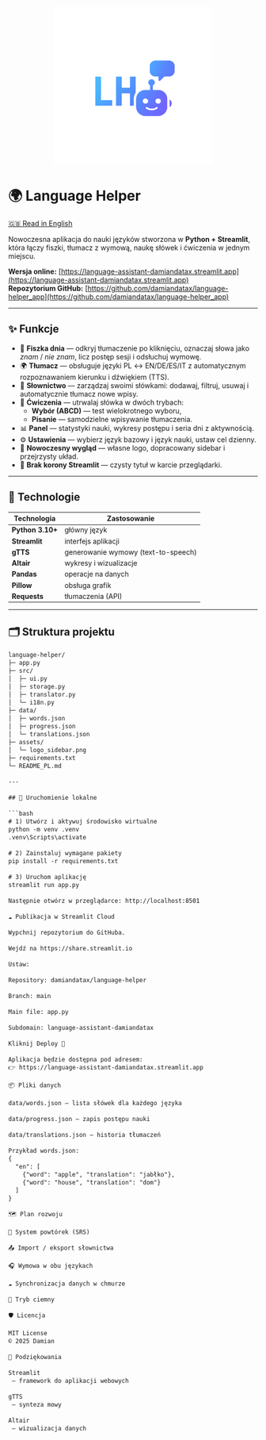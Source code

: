 <p align="center">
  <img src="assets/logo_sidebar.png" alt="Language Helper Logo" width="320"/>
</p>

# 🌍 Language Helper

[🇬🇧 Read in English](README.md)

Nowoczesna aplikacja do nauki języków stworzona w **Python + Streamlit**, która łączy fiszki, tłumacz z wymową, naukę słówek i ćwiczenia w jednym miejscu.

**Wersja online:** [https://language-assistant-damiandatax.streamlit.app](https://language-assistant-damiandatax.streamlit.app)  
**Repozytorium GitHub:** [https://github.com/damiandatax/language-helper_app](https://github.com/damiandatax/language-helper_app)

---

## ✨ Funkcje

- 🧠 **Fiszka dnia** — odkryj tłumaczenie po kliknięciu, oznaczaj słowa jako _znam_ / _nie znam_, licz postęp sesji i odsłuchuj wymowę.
- 🌍 **Tłumacz** — obsługuje języki PL ↔ EN/DE/ES/IT z automatycznym rozpoznawaniem kierunku i dźwiękiem (TTS).
- 🧱 **Słownictwo** — zarządzaj swoimi słówkami: dodawaj, filtruj, usuwaj i automatycznie tłumacz nowe wpisy.
- 📝 **Ćwiczenia** — utrwalaj słówka w dwóch trybach:
  - **Wybór (ABCD)** — test wielokrotnego wyboru,
  - **Pisanie** — samodzielne wpisywanie tłumaczenia.
- 📊 **Panel** — statystyki nauki, wykresy postępu i seria dni z aktywnością.
- ⚙️ **Ustawienia** — wybierz język bazowy i język nauki, ustaw cel dzienny.
- 🎨 **Nowoczesny wygląd** — własne logo, dopracowany sidebar i przejrzysty układ.
- 👑 **Brak korony Streamlit** — czysty tytuł w karcie przeglądarki.

---

## 🧰 Technologie

| Technologia | Zastosowanie |
|--------------|---------------|
| **Python 3.10+** | główny język |
| **Streamlit** | interfejs aplikacji |
| **gTTS** | generowanie wymowy (text-to-speech) |
| **Altair** | wykresy i wizualizacje |
| **Pandas** | operacje na danych |
| **Pillow** | obsługa grafik |
| **Requests** | tłumaczenia (API) |

---

## 🗂 Struktura projektu

```text
language-helper/
├─ app.py
├─ src/
│  ├─ ui.py
│  ├─ storage.py
│  ├─ translator.py
│  └─ i18n.py
├─ data/
│  ├─ words.json
│  ├─ progress.json
│  └─ translations.json
├─ assets/
│  └─ logo_sidebar.png
├─ requirements.txt
└─ README_PL.md

---

## 🚀 Uruchomienie lokalne

```bash
# 1) Utwórz i aktywuj środowisko wirtualne
python -m venv .venv
.venv\Scripts\activate

# 2) Zainstaluj wymagane pakiety
pip install -r requirements.txt

# 3) Uruchom aplikację
streamlit run app.py

Następnie otwórz w przeglądarce: http://localhost:8501

☁️ Publikacja w Streamlit Cloud

Wypchnij repozytorium do GitHuba.

Wejdź na https://share.streamlit.io

Ustaw:

Repository: damiandatax/language-helper

Branch: main

Main file: app.py

Subdomain: language-assistant-damiandatax

Kliknij Deploy 🚀

Aplikacja będzie dostępna pod adresem:
👉 https://language-assistant-damiandatax.streamlit.app

📦 Pliki danych

data/words.json — lista słówek dla każdego języka

data/progress.json — zapis postępu nauki

data/translations.json — historia tłumaczeń

Przykład words.json:
{
  "en": [
    {"word": "apple", "translation": "jabłko"},
    {"word": "house", "translation": "dom"}
  ]
}

🗺 Plan rozwoju

🔁 System powtórek (SRS)

📤 Import / eksport słownictwa

🎧 Wymowa w obu językach

☁️ Synchronizacja danych w chmurze

🌙 Tryb ciemny

🛡 Licencja

MIT License
© 2025 Damian

🙌 Podziękowania

Streamlit
 — framework do aplikacji webowych

gTTS
 — synteza mowy

Altair
 — wizualizacja danych